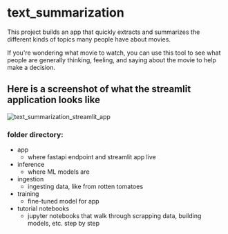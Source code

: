 # text_summarization

This project builds an app that quickly extracts and summarizes the different kinds of topics many people have about movies. 

If you're wondering what movie to watch, you can use this tool to see what people are generally thinking, feeling, and saying about the movie to help make a decision. 

## Here is a screenshot of what the streamlit application looks like 
![text_summarization_streamlit_app](https://user-images.githubusercontent.com/96853846/155259498-fa4b8b68-2ba9-40d3-9688-2ea2d14b22a5.PNG)


### folder directory: 
- app
  - where fastapi endpoint and streamlit app live   
- inference 
  - where ML models are   
- ingestion
  - ingesting data, like from rotten tomatoes
- training
  - fine-tuned model for app
- tutorial notebooks
  - jupyter notebooks that walk through scrapping data, building models, etc. step by step   
 
